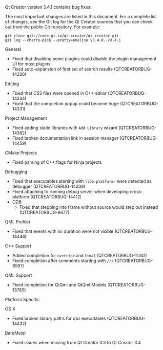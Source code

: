 Qt Creator version 3.4.1 contains bug fixes.

The most important changes are listed in this document. For a complete
list of changes, see the Git log for the Qt Creator sources that
you can check out from the public Git repository. For example:

    git clone git://code.qt.io/qt-creator/qt-creator.git
    git log --cherry-pick --pretty=oneline v3.4.0..v3.4.1

General

* Fixed that disabling some plugins could disable the plugin
  management UI for most plugins
* Fixed auto-expansion of first set of search results (QTCREATORBUG-14320)

Editing

* Fixed that CSS files were opened in C++ editor (QTCREATORBUG-14334)
* Fixed that the completion popup could become huge
  (QTCREATORBUG-14331)

Project Management

* Fixed adding static libraries with `Add Library` wizard
  (QTCREATORBUG-14382)
* Fixed broken documentation link in session manager
  (QTCREATORBUG-14459)

CMake Projects

* Fixed parsing of C++ flags for Ninja projects

Debugging

* Fixed that executables starting with `lldb-platform-` were detected
  as debugger (QTCREATORBUG-14309)
* Fixed attaching to running debug server when developing
  cross-platform (QTCREATORBUG-14412)
* CDB
    * Fixed that stepping into frame without source would step out
      instead (QTCREATORBUG-9677)

QML Profiler

* Fixed that events with no duration were not visible
  (QTCREATORBUG-14446)

C++ Support

* Added completion for `override` and `final` (QTCREATORBUG-11341)
* Fixed completion after comments starting with `///`
  (QTCREATORBUG-8597)

QML Support

* Fixed completion for QtQml and QtQml.Models (QTCREATORBUG-13780)

Platform Specific

OS X
* Fixed broken library paths for qbs executables (QTCREATORBUG-14432)

BareMetal

* Fixed issues when moving from Qt Creator 3.3 to Qt Creator 3.4
